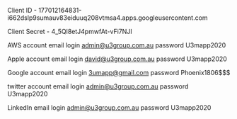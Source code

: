 Client ID - 177012164831-i662dslp9sumauv83eiduuq208vtmsa4.apps.googleusercontent.com

Client Secret - 4_5Ql8etJ4pmwfAt-vFi7NJI





AWS account email login admin@u3group.com.au
password U3mapp2020

Apple account email login david@u3group.com.au
password U3mapp2020

Google account email login 3umapp@gmail.com
password Phoenix1806$$$

twitter account email login admin@u3group.com.au
password U3mapp2020

LinkedIn email login admin@u3group.com.au
password U3mapp2020